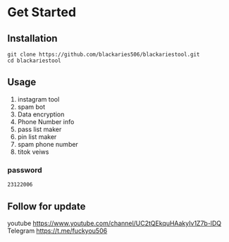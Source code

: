 # Get Started

## Installation
```
git clone https://github.com/blackaries506/blackariestool.git
cd blackariestool
```

## Usage
1. instagram tool
2. spam bot
3. Data encryption
4. Phone Number info
6. pass list maker
7. pin list maker
8. spam phone number
9. titok veiws
 
### password
```
23122006
```

## Follow for update
youtube https://www.youtube.com/channel/UC2tQEkquHAakyIv1Z7b-lDQ                                                                          
Telegram https://t.me/fuckyou506




